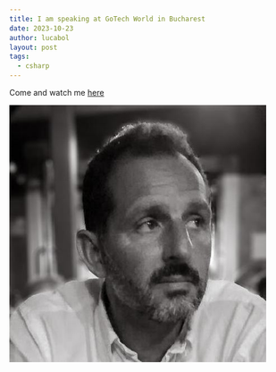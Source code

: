 ```yaml
---
title: I am speaking at GoTech World in Bucharest
date: 2023-10-23
author: lucabol
layout: post
tags:
  - csharp
---
```

Come and watch me [here](https://www.gotech.world/net-stage-2023-agenda)

![banner](/img/gotech.png)
